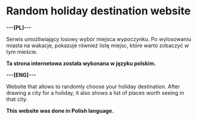 # Random holiday destination website
**---[PL]---**

Serwis umożliwiający losowy wybór miejsca wypoczynku.
Po wylosowaniu miasta na wakacje, pokazuje również listę miejsc, które warto zobaczyć w tym mieście.

**Ta strona internetowa została wykonana w języku polskim.**


**---[ENG]---**

Website that allows to randomly choose your holiday destination.
After drawing a city for a holiday, it also shows a list of places worth seeing in that city.

**This website was done in Polish language.**
